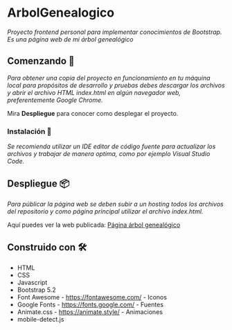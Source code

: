 # ArbolGenealogico

_Proyecto frontend personal para implementar conocimientos de Bootstrap. Es una página web de mi árbol genealógico_

## Comenzando 🚀

_Para obtener una copia del proyecto en funcionamiento en tu máquina local para propósitos de desarrollo y pruebas debes descargar los archivos y abrir el archivo HTML index.html en algún navegador web, preferentemente Google Chrome._ 

Mira **Despliegue** para conocer como desplegar el proyecto.

### Instalación 🔧

_Se recomienda utilizar un IDE editor de código fuente para actualizar los archivos y trabajar de manera optima, como por ejemplo Visual Studio Code._

## Despliegue 📦

_Para públicar la página web se deben subir a un hosting todos los archivos del repositorio y como página principal utilizar el archivo index.html._

Aquí puedes ver la web publicada: <a href="https://nickochamorro.github.io/ArbolGenealogico/">Página árbol genealógico</a> 

## Construido con 🛠️

* HTML
* CSS
* Javascript
* Bootstrap 5.2
* Font Awesome - https://fontawesome.com/ - Iconos
* Google Fonts - https://fonts.google.com/ - Fuentes
* Animate.css - https://animate.style/ - Animaciones
* mobile-detect.js
